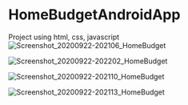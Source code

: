 # HomeBudgetAndroidApp
Project using html, css, javascript
![Screenshot_20200922-202106_HomeBudget](https://user-images.githubusercontent.com/48638602/93899509-05658780-fd12-11ea-9606-2e1e8f4bfc58.jpg)

![Screenshot_20200922-202202_HomeBudget](https://user-images.githubusercontent.com/48638602/93899575-16ae9400-fd12-11ea-943f-5652c78c3344.jpg)

![Screenshot_20200922-202110_HomeBudget](https://user-images.githubusercontent.com/48638602/93899529-0c8c9580-fd12-11ea-9e11-9c478296acfb.jpg)

![Screenshot_20200922-202113_HomeBudget](https://user-images.githubusercontent.com/48638602/93899548-10b8b300-fd12-11ea-8e6f-f6bc804a1857.jpg)
